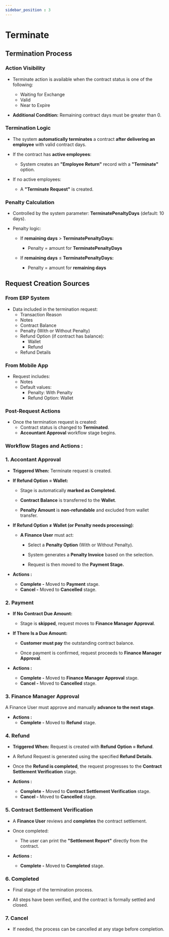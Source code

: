 ```yaml
---
sidebar_position : 3
---
```


# Terminate

## Termination Process

### Action Visibility

  - Terminate action is available when the contract status is one of the following:

    - Waiting for Exchange
    - Valid
    - Near to Expire

  - **Additional Condition:** Remaining contract days must be greater than 0.

### Termination Logic

  - The system **automatically terminates** a contract **after delivering an employee** with valid contract days.

  - If the contract has **active employees**:

    - System creates an **"Employee Return"** record with a **"Terminate"** option.

  - If no active employees:

    - A **"Terminate Request"** is created.

### Penalty Calculation

  - Controlled by the system parameter: **TerminatePenaltyDays** (default: 10 days).

  - Penalty logic:

    - If **remaining days** > **TerminatePenaltyDays:**

      - Penalty = amount for **TerminatePenaltyDays**

    - If **remaining days** ≤ **TerminatePenaltyDays:**

      - Penalty = amount for **remaining days**

## Request Creation Sources

### From ERP System

  - Data included in the termination request:
    - Transaction Reason
    - Notes
    - Contract Balance
    - Penalty (With or Without Penalty)
    - Refund Option (if contract has balance):
      - Wallet
      - Refund
    - Refund Details

### From Mobile App

  - Request includes:
    - Notes
    - Default values:
      - Penalty: With Penalty
      - Refund Option: Wallet

### Post-Request Actions

  - Once the termination request is created:
    - Contract status is changed to **Terminated**.
    - **Accountant Approval** workflow stage begins.

### Workflow Stages and Actions :

### 1. Accontant Approval

  - **Triggered When:** Terminate request is created.

  - **If Refund Option = Wallet:**

    - Stage is automatically **marked as Completed.**

    - **Contract Balance** is transferred to the **Wallet**.

    - **Penalty Amount** is **non-refundable** and excluded from wallet transfer.

  - **If Refund Option ≠ Wallet (or Penalty needs processing)**:

    - **A Finance User** must act:

      - Select a **Penalty Option** (With or Without Penalty).

      - System generates a **Penalty Invoice** based on the selection.

      - Request is then moved to the **Payment Stage.**

  - **Actions :**
    - **Complete -** Moved to **Payment** stage.
    - **Cancel -** Moved to **Cancelled** stage.

### 2. Payment

  - **If No Contract Due Amount:**

    - Stage is **skipped**, request moves to **Finance Manager Approval**.

  - **If There Is a Due Amount:**

    - **Customer must pay** the outstanding contract balance.

    - Once payment is confirmed, request proceeds to **Finance Manager Approval**.

  - **Actions :**
    - **Complete -** Moved to **Finance Manager Approval** stage.
    - **Cancel -** Moved to **Cancelled** stage.

### 3. Finance Manager Approval

A Finance User must approve and manually **advance to the next stage**.

  - **Actions :**
    - **Complete -** Moved to **Refund** stage.

### 4. Refund

  - **Triggered When:** Request is created with **Refund Option = Refund**.

  - A Refund Request is generated using the specified **Refund Details**.

  - Once the **Refund is completed**, the request progresses to the **Contract Settlement Verification** stage.

  - **Actions :**
    - **Complete -** Moved to **Contract Settlement Verification** stage.
    - **Cancel -** Moved to **Cancelled** stage.

### 5. Contract Settlement Verification

  - A **Finance User** reviews and **completes** the contract settlement.

  - Once completed:

    - The user can print the **"Settlement Report"** directly from the contract.

  - **Actions :**
    - **Complete -** Moved to **Completed** stage.

### 6. Completed

  - Final stage of the termination process.

  - All steps have been verified, and the contract is formally settled and closed.

### 7. Cancel

  - If needed, the process can be cancelled at any stage before completion.